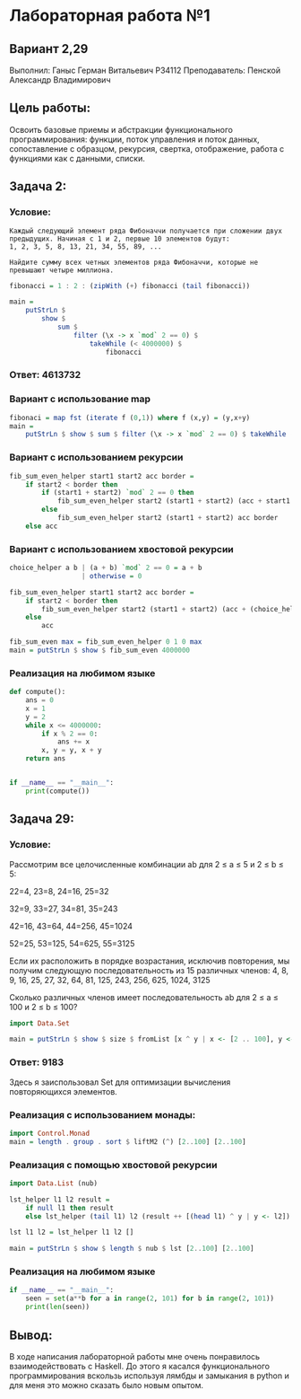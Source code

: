 # Лабораторная работа №1

## Вариант 2,29

Выполнил: Ганыс Герман Витальевич Р34112
Преподаватель: Пенской Александр Владимирович

## Цель работы:
  Освоить базовые приемы и абстракции функционального программирования: функции, поток управления и поток данных, сопоставление с образцом, рекурсия, свертка, отображение, работа с функциями как с данными, списки.

## Задача 2:
   ### Условие:
    Каждый следующий элемент ряда Фибоначчи получается при сложении двух предыдущих. Начиная с 1 и 2, первые 10 элементов будут:
    1, 2, 3, 5, 8, 13, 21, 34, 55, 89, ...

    Найдите сумму всех четных элементов ряда Фибоначчи, которые не превышают четыре миллиона.
```haskell
fibonacci = 1 : 2 : (zipWith (+) fibonacci (tail fibonacci))

main =
    putStrLn $
        show $
            sum $
                filter (\x -> x `mod` 2 == 0) $
                    takeWhile (< 4000000) $
                        fibonacci
```
### Ответ: 4613732

### Вариант с использование map
```haskell
fibonaci = map fst (iterate f (0,1)) where f (x,y) = (y,x+y)
main =
    putStrLn $ show $ sum $ filter (\x -> x `mod` 2 == 0) $ takeWhile (< 4000000) $ fibonacci
```

### Вариант с использованием рекурсии
```haskell
fib_sum_even_helper start1 start2 acc border = 
    if start2 < border then
        if (start1 + start2) `mod` 2 == 0 then 
            fib_sum_even_helper start2 (start1 + start2) (acc + start1 + start2) border
        else
            fib_sum_even_helper start2 (start1 + start2) acc border
    else acc
```

### Вариант с использованием хвостовой рекурсии
```haskell
choice_helper a b | (a + b) `mod` 2 == 0 = a + b
                  | otherwise = 0

fib_sum_even_helper start1 start2 acc border = 
    if start2 < border then
        fib_sum_even_helper start2 (start1 + start2) (acc + (choice_helper start1 start2)) border
    else 
        acc

fib_sum_even max = fib_sum_even_helper 0 1 0 max
main = putStrLn $ show $ fib_sum_even 4000000
```

### Реализация на любимом языке
```python
def compute():
	ans = 0
	x = 1
	y = 2
	while x <= 4000000:
		if x % 2 == 0:
			ans += x
		x, y = y, x + y
	return ans


if __name__ == "__main__":
	print(compute())
```

## Задача 29:
### Условие:
Рассмотрим все целочисленные комбинации ab для 2 ≤ a ≤ 5 и 2 ≤ b ≤ 5:

22=4, 23=8, 24=16, 25=32

32=9, 33=27, 34=81, 35=243

42=16, 43=64, 44=256, 45=1024

52=25, 53=125, 54=625, 55=3125

Если их расположить в порядке возрастания, исключив повторения, мы получим следующую последовательность из 15 различных членов:
4, 8, 9, 16, 25, 27, 32, 64, 81, 125, 243, 256, 625, 1024, 3125

Сколько различных членов имеет последовательность ab для 2 ≤ a ≤ 100 и 2 ≤ b ≤ 100?
```haskell
import Data.Set

main = putStrLn $ show $ size $ fromList [x ^ y | x <- [2 .. 100], y <- [2 .. 100]]
```
### Ответ: 9183

Здесь я заиспользовал Set для оптимизации вычисления повторяющихся элементов.

### Реализация с использованием монады:
```haskell
import Control.Monad
main = length . group . sort $ liftM2 (^) [2..100] [2..100]
```

### Реализация с помощью хвостовой рекурсии
```haskell
import Data.List (nub)

lst_helper l1 l2 result = 
    if null l1 then result
    else lst_helper (tail l1) l2 (result ++ [(head l1) ^ y | y <- l2])

lst l1 l2 = lst_helper l1 l2 []

main = putStrLn $ show $ length $ nub $ lst [2..100] [2..100]
```

### Реализация на любимом языке
```python
if __name__ == "__main__":
    seen = set(a**b for a in range(2, 101) for b in range(2, 101))
	print(len(seen))
```

## Вывод:
В ходе написания лабораторной работы мне очень понравилось взаимодействовать с Haskell. До этого я касался функционального программирования вскользь используя лямбды и замыкания в python и для меня это можно сказать было новым опытом.